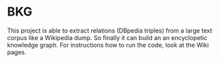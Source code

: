 # BKG
This project is able to extract relations (DBpedia triples) from a large text corpus like a Wikipedia dump. So finally it can build an
an encyclopetic knowledge graph.
For instructions how to run the code, look at the Wiki pages.
